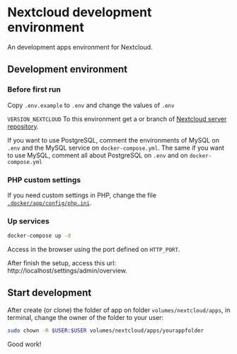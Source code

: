 # Nextcloud development environment

An development apps environment for Nextcloud.

## Development environment

### Before first run

Copy `.env.example` to `.env` and change the values of `.env`

`VERSION_NEXTCLOUD` To this environment get a or branch of [Nextcloud server repository](https://github.com/nextcloud/server).

If you want to use PostgreSQL, comment the environments of MySQL on `.env` and the MySQL service on `docker-compose.yml`. The same if you want to use MySQL, comment all about PostgreSQL on `.env` and on `docker-compose.yml`

### PHP custom settings

If you need custom settings in PHP, change the file [`.docker/app/config/php.ini`](/.docker/app/config/php.ini).

### Up services
```bash
docker-compose up -d
```
Access in the browser using the port defined on `HTTP_PORT`.

After finish the setup, access this url: http://localhost/settings/admin/overview.

## Start development

After create (or clone) the folder of app on folder `volumes/nextcloud/apps`, in terminal, change the owner of the folder to your user:

```bash
sudo chown -R $USER:$USER volumes/nextcloud/apps/yourappfolder
```
Good work!
